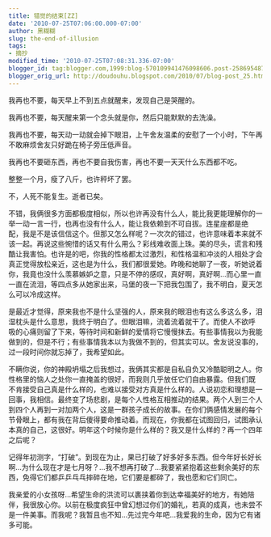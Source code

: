 ```yaml
---
title: 错觉的结束[ZZ]
date: '2010-07-25T07:06:00.000-07:00'
author: 黑糊糊
slug: the-end-of-illusion
tags:
- 摘抄
modified_time: '2010-07-25T07:08:31.336-07:00'
blogger_id: tag:blogger.com,1999:blog-570109941476098606.post-2586954871795398228
blogger_orig_url: http://doudouhu.blogspot.com/2010/07/blog-post_25.html
---
```


我再也不要，每天早上不到五点就醒来，发现自己是哭醒的。

我再也不要，每天醒来第一个念头就是你，然后只能默默的去洗澡。 

我再也不要，每天动一动就会掉下眼泪，上午舍友温柔的安慰了一个小时，下午再不敢麻烦舍友只好跪在椅子旁压低声音。

我再也不要砸东西，再也不要自我伤害，再也不要一天天什么东西都不吃。 

整整一个月，瘦了八斤，也许秤坏了罢。 

不，人死不能复生。逝者已矣。

不错，我俩很多方面都极度相似，所以也许再没有什么人，能比我更能理解你的一举一动一言一行，也再也没有什么人，能让我依赖到不可自拔。连星座都是绝 配，我是不是该信信这个。但那又怎么样呢？一次次的错过，也许意味着本来就不该一起。再说这些惋惜的话又有什么用么？彩线难收面上珠。美的尽头，谎言和残 酷让我害怕。也许是的吧，你我的性格都太过激烈，和性格温和冲淡的人相处才会真正觉得放松亲近，这也是为什么，我们都很爱她。昨晚和她聊了一夜，听她说着 你，我竟也没什么羡慕嫉妒之意，只是不停的感叹，真好啊，真好啊…而心里一直一直在流泪，等四点多从她家出来，马堡的夜一下把我包围了，我不明白，夏天怎 么可以冷成这样。

是最近才觉得，原来我也不是什么坚强的人，原来我的眼泪也有这么多这么多，泪湿枕头是什么意思，我终于明白了。但眼泪嘛，流着流着就干了。而使人不欲呼 吸的心痛则留了下来，等待时间和新鲜的爱情将它慢慢抹去。有些事情我以为我能做到的，但是不行；有些事情我本以为我做不到的，但其实可以。舍友说没事的， 过一段时间你就忘掉了，我希望如此。

不瞒你说，你的神殿坍塌之后我想过，我俩其实都是自私自负又冷酷聪明之人。你性格里的恼人之处你一直掩盖的很好，而我则几乎放任它们自由暴露。但我们既 不肯接受自己真是什么样的，也难以接受对方真是什么样的。人说初恋和理想是一回事，我相信。最终变了场悲剧，是每个人性格互相推动的结果。两个人到三个人 到四个人再到一对加两个人，这是一群孩子成长的故事。在你们俩感情发展的每个节骨眼上，都有我在背后傻得要命推动着。而现在，你我都在试图回归，试图承认 本真的自己，这很好。明年这个时候你是什么样的？我又是什么样的？再一个四年之后呢？

记得年初测字，“打破”。到现在为止，果已打破了好多好多东西。但今年好长好长啊…为什么现在才是七月呀？…我不想再打破了…我要紧紧抱着这些剩余美好的东西，免得它们都乒乒乓乓摔碎在地，它们要是都碎了，我也愿和它们同亡。

我亲爱的小女孩呀…希望生命的洪流可以裹挟着你到达幸福美好的地方，有她陪伴，我很放心你。以前在极度疯狂中曾幻想过你们的婚礼，若真的成真，也未尝不是一件美事。而我呢？我暂且也不知…先过完今年吧…我爱我的生命，因为它有诸多可能。
